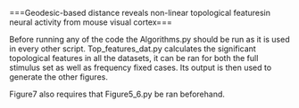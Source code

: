 ===Geodesic-based distance reveals non-linear topological featuresin neural activity from mouse visual cortex===


Before running any of the code the Algorithms.py should be run as it is used in every other script.
Top_features_dat.py calculates the significant topological features in all the datasets, it can be ran for both the full stimulus set as well as frequency fixed cases. Its output is then used to generate the other figures.

Figure7 also requires that Figure5_6.py be ran beforehand.
